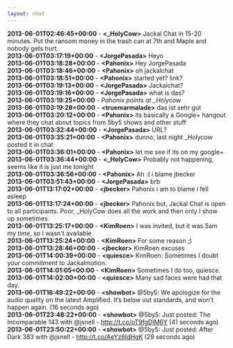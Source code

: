 ```yaml
---
layout: chat
---
```

**2013-06-01T02:46:45+00:00** - **&lt;_HolyCow&gt;** Jackal Chat in 15-20 minutes.  Put the ransom money in the trash can at 7th and Maple and nobody gets hurt.  
**2013-06-01T03:17:19+00:00** - **&lt;JorgePasada&gt;** Heyo  
**2013-06-01T03:18:28+00:00** - **&lt;Pahonix&gt;** Hey JorgePasada  
**2013-06-01T03:18:46+00:00** - **&lt;Pahonix&gt;** oh jackalchat  
**2013-06-01T03:18:51+00:00** - **&lt;Pahonix&gt;** started yet? link?  
**2013-06-01T03:19:13+00:00** - **&lt;JorgePasada&gt;** Jackalchat?  
**2013-06-01T03:19:16+00:00** - **&lt;JorgePasada&gt;** what is das?  
**2013-06-01T03:19:25+00:00** - *Pahonix points at _Holycow*  
**2013-06-01T03:19:28+00:00** - **&lt;truemarmalade&gt;** das ist sehr gut  
**2013-06-01T03:20:12+00:00** - **&lt;Pahonix&gt;** its basically a Google+ hangout where they chat about topics from 5by5 shows and other stuff  
**2013-06-01T03:32:44+00:00** - **&lt;JorgePasada&gt;** URL?  
**2013-06-01T03:35:21+00:00** - **&lt;Pahonix&gt;** dunno, last night _Holycow posted it in chat  
**2013-06-01T03:36:01+00:00** - **&lt;Pahonix&gt;** let me see if its on my google+  
**2013-06-01T03:36:44+00:00** - **&lt;_HolyCow&gt;** Probably not happening, seems like it is just me tonight  
**2013-06-01T03:36:56+00:00** - **&lt;Pahonix&gt;** Ah :( i blame jbecker  
**2013-06-01T03:51:43+00:00** - **&lt;JorgePasada&gt;** brb  
**2013-06-01T13:17:02+00:00** - **&lt;jbecker&gt;** Pahonix i am to blame i fell asleep  
**2013-06-01T13:17:24+00:00** - **&lt;jbecker&gt;** Pahonix but, Jackal Chat is open to all participants. Poor, _HolyCow does all the work and then only I show up sometimes  
**2013-06-01T13:25:17+00:00** - **&lt;KimRoen&gt;** I was invited, but it was 5am my time, so I wasn't available  
**2013-06-01T13:25:24+00:00** - **&lt;KimRoen&gt;** For some reason ;)  
**2013-06-01T13:28:46+00:00** - **&lt;jbecker&gt;** KimRoen excuses  
**2013-06-01T14:00:39+00:00** - **&lt;quiesce&gt;** KimRoen: Sometimes I doubt your commitment to Jackalmotion.  
**2013-06-01T14:01:05+00:00** - **&lt;KimRoen&gt;** Sometimes I do too, quiesce.  
**2013-06-01T14:02:00+00:00** - **&lt;quiesce&gt;** Many sad faces were had that day.  
**2013-06-01T16:49:22+00:00** - **&lt;showbot&gt;** @5by5: We apologize for the audio quality on the latest Amplified. It’s below out standards, and won’t happen again. (16 seconds ago)  
**2013-06-01T23:48:22+00:00** - **&lt;showbot&gt;** @5by5: Just posted: The Incomparable 143 with @jsnell - http://t.co/oT9fgDIM6Y (41 seconds ago)  
**2013-06-01T23:50:22+00:00** - **&lt;showbot&gt;** @5by5: Just posted: After Dark 383 with @jsnell - http://t.co/AeYz6IdHgK (29 seconds ago)  
